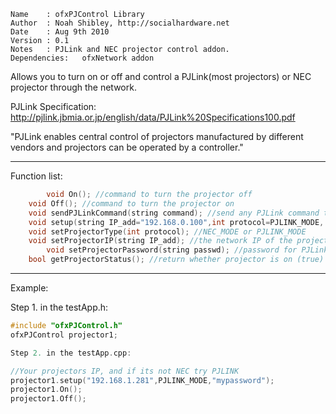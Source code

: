 ```
Name    : ofxPJControl Library                         
Author  : Noah Shibley, http://socialhardware.net                       
Date    : Aug 9th 2010                                 
Version : 0.1                                               
Notes   : PJLink and NEC projector control addon.
Dependencies:	ofxNetwork addon
```
Allows you to turn on or off and control a PJLink(most projectors) or NEC projector through the network.

PJLink Specification:
http://pjlink.jbmia.or.jp/english/data/PJLink%20Specifications100.pdf

"PJLink enables central control of projectors manufactured by different 
vendors and projectors can be operated by a controller."

------------------------------------------------------

Function list:
```cpp
        void On(); //command to turn the projector off
	void Off(); //command to turn the projector on
	void sendPJLinkCommand(string command); //send any PJLink command to the projector
	void setup(string IP_add="192.168.0.100",int protocol=PJLINK_MODE, string password=""); //default
	void setProjectorType(int protocol); //NEC_MODE or PJLINK_MODE
	void setProjectorIP(string IP_add); //the network IP of the projector
    	void setProjectorPassword(string passwd); //password for PJLink authentication
	bool getProjectorStatus(); //return whether projector is on (true) or off (false)  
```
------------------------------------------------------

 Example:

Step 1. in the testApp.h: 
```cpp	
#include "ofxPJControl.h"	
ofxPJControl projector1;

Step 2. in the testApp.cpp:

//Your projectors IP, and if its not NEC try PJLINK
projector1.setup("192.168.1.281",PJLINK_MODE,"mypassword"); 
projector1.On();
projector1.Off(); 
```
